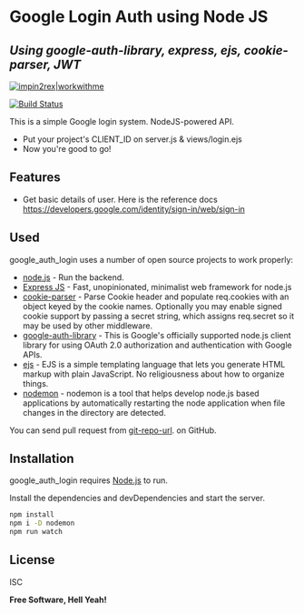 # Google Login Auth using Node JS
## _Using google-auth-library, express, ejs, cookie-parser, JWT_

[![impin2rex|workwithme](https://workwithme.in/assets/images/favicon.svg)](https://workwithme.in/)

[![Build Status](https://travis-ci.org/joemccann/dillinger.svg?branch=master)](https://github.com/impin2rex)

This is a simple Google login system.
NodeJS-powered API.

- Put your project's CLIENT_ID on server.js & views/login.ejs
- Now you're good to go!

## Features

- Get basic details of user. Here is the reference docs https://developers.google.com/identity/sign-in/web/sign-in

## Used

google_auth_login uses a number of open source projects to work properly:

- [node.js] - Run the backend.
- [Express JS] - Fast, unopinionated, minimalist web framework for node.js
- [cookie-parser] - Parse Cookie header and populate req.cookies with an object keyed by the cookie names. Optionally you may enable signed cookie support by passing a secret string, which assigns req.secret so it may be used by other middleware.
- [google-auth-library] - This is Google's officially supported node.js client library for using OAuth 2.0 authorization and authentication with Google APIs.
- [ejs] - EJS is a simple templating language that lets you generate HTML markup with plain JavaScript. No religiousness about how to organize things.
- [nodemon] - nodemon is a tool that helps develop node.js based applications by automatically restarting the node application when file changes in the directory are detected.

You can send pull request from [git-repo-url].
 on GitHub.

## Installation

google_auth_login requires [Node.js](https://nodejs.org/) to run.

Install the dependencies and devDependencies and start the server.

```sh
npm install
npm i -D nodemon
npm run watch
```

## License

ISC

**Free Software, Hell Yeah!**

   [impin2rex]: <https://github.com/impin2rex>
   [git-repo-url]: <https://github.com/impin2rex/google-auth-login>
   [google-auth-library]: <https://www.npmjs.com/package/google-auth-library>
   [cookie-parser]: <https://www.npmjs.com/package/cookie-parser>
   [ejs]: <https://www.npmjs.com/package/ejs>
   [nodemon]: <https://www.npmjs.com/package/nodemon>
   [Express JS]: <http://expressjs.com>
   [node.js]: <http://nodejs.org>
